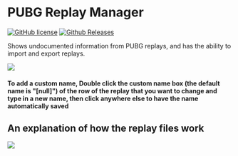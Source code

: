 # PUBG Replay Manager
[![GitHub license](https://img.shields.io/github/license/EpicKitten/PUBG-Replay-Manager.svg)](https://github.com/EpicKitten/PUBG-Replay-Manager/blob/master/LICENSE) [![Github Releases](https://img.shields.io/badge/Downloads-1K%2B-brightgreen.svg)](https://github.com/EpicKitten/PUBG-Replay-Manager/releases)

Shows undocumented information from PUBG replays, and has the ability to import and export replays.

![](https://i.imgur.com/8OU9NVj.jpg)


#### To add a custom name, Double click the custom name box (the default name is "[null]") of the row of the replay that you want to change and type in a new name, then click anywhere else to have the name automatically saved 

## An explanation of how the replay files work

![](https://i.imgur.com/acGmGMf.jpg)
